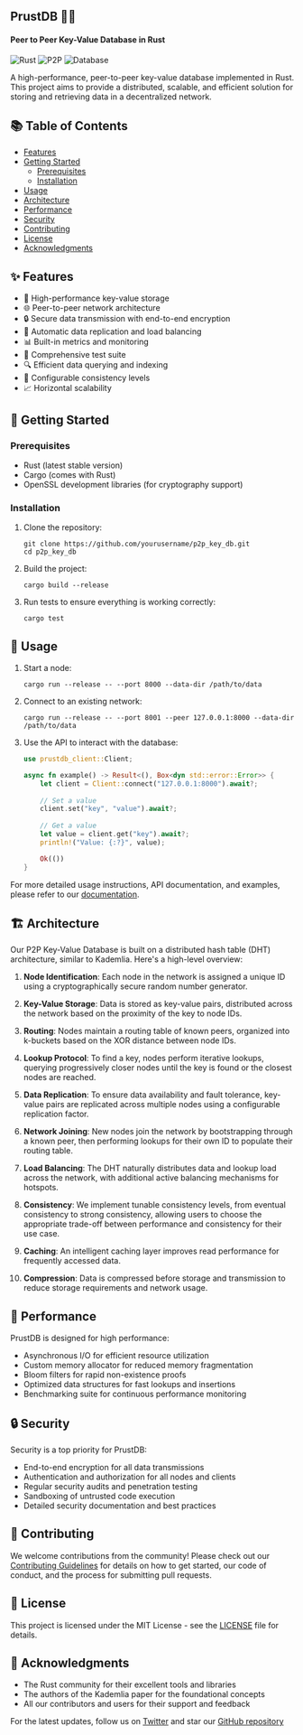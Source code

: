 ## PrustDB 🦀🔑

#### Peer to Peer Key-Value Database in Rust 

![Rust](https://img.shields.io/badge/rust-%23000000.svg?style=for-the-badge&logo=rust&logoColor=white)
![P2P](https://img.shields.io/badge/P2P-Network-blue?style=for-the-badge)
![Database](https://img.shields.io/badge/Database-KeyValue-green?style=for-the-badge)

A high-performance, peer-to-peer key-value database implemented in Rust. This project aims to provide a distributed, scalable, and efficient solution for storing and retrieving data in a decentralized network.

## 📚 Table of Contents

- [Features](#features)
- [Getting Started](#getting-started)
  - [Prerequisites](#prerequisites)
  - [Installation](#installation)
- [Usage](#usage)
- [Architecture](#architecture)
- [Performance](#performance)
- [Security](#security)
- [Contributing](#contributing)
- [License](#license)
- [Acknowledgments](#acknowledgments)

## ✨ Features

- 🚀 High-performance key-value storage
- 🌐 Peer-to-peer network architecture
- 🔒 Secure data transmission with end-to-end encryption
- 🔄 Automatic data replication and load balancing
- 📊 Built-in metrics and monitoring
- 🧪 Comprehensive test suite
- 🔍 Efficient data querying and indexing
- 🔧 Configurable consistency levels
- 📈 Horizontal scalability

## 🚀 Getting Started

### Prerequisites

- Rust (latest stable version)
- Cargo (comes with Rust)
- OpenSSL development libraries (for cryptography support)

### Installation

1. Clone the repository:
   ```
   git clone https://github.com/yourusername/p2p_key_db.git
   cd p2p_key_db
   ```

2. Build the project:
   ```
   cargo build --release
   ```

3. Run tests to ensure everything is working correctly:
   ```
   cargo test
   ```

## 🔧 Usage

1. Start a node:
   ```
   cargo run --release -- --port 8000 --data-dir /path/to/data
   ```

2. Connect to an existing network:
   ```
   cargo run --release -- --port 8001 --peer 127.0.0.1:8000 --data-dir /path/to/data
   ```

3. Use the API to interact with the database:
   ```rust
   use prustdb_client::Client;

   async fn example() -> Result<(), Box<dyn std::error::Error>> {
       let client = Client::connect("127.0.0.1:8000").await?;
       
       // Set a value
       client.set("key", "value").await?;
       
       // Get a value
       let value = client.get("key").await?;
       println!("Value: {:?}", value);

       Ok(())
   }
   ```

For more detailed usage instructions, API documentation, and examples, please refer to our [documentation](https://docs.prustdb.io).

## 🏗️ Architecture

Our P2P Key-Value Database is built on a distributed hash table (DHT) architecture, similar to Kademlia. Here's a high-level overview:

1. **Node Identification**: Each node in the network is assigned a unique ID using a cryptographically secure random number generator.

2. **Key-Value Storage**: Data is stored as key-value pairs, distributed across the network based on the proximity of the key to node IDs.

3. **Routing**: Nodes maintain a routing table of known peers, organized into k-buckets based on the XOR distance between node IDs.

4. **Lookup Protocol**: To find a key, nodes perform iterative lookups, querying progressively closer nodes until the key is found or the closest nodes are reached.

5. **Data Replication**: To ensure data availability and fault tolerance, key-value pairs are replicated across multiple nodes using a configurable replication factor.

6. **Network Joining**: New nodes join the network by bootstrapping through a known peer, then performing lookups for their own ID to populate their routing table.

7. **Load Balancing**: The DHT naturally distributes data and lookup load across the network, with additional active balancing mechanisms for hotspots.

8. **Consistency**: We implement tunable consistency levels, from eventual consistency to strong consistency, allowing users to choose the appropriate trade-off between performance and consistency for their use case.

9. **Caching**: An intelligent caching layer improves read performance for frequently accessed data.

10. **Compression**: Data is compressed before storage and transmission to reduce storage requirements and network usage.

## 🚀 Performance

PrustDB is designed for high performance:

- Asynchronous I/O for efficient resource utilization
- Custom memory allocator for reduced memory fragmentation
- Bloom filters for rapid non-existence proofs
- Optimized data structures for fast lookups and insertions
- Benchmarking suite for continuous performance monitoring

## 🔒 Security

Security is a top priority for PrustDB:

- End-to-end encryption for all data transmissions
- Authentication and authorization for all nodes and clients
- Regular security audits and penetration testing
- Sandboxing of untrusted code execution
- Detailed security documentation and best practices

## 🤝 Contributing

We welcome contributions from the community! Please check out our [Contributing Guidelines](CONTRIBUTING.md) for details on how to get started, our code of conduct, and the process for submitting pull requests.

## 📄 License

This project is licensed under the MIT License - see the [LICENSE](LICENSE) file for details.

## 🙏 Acknowledgments

- The Rust community for their excellent tools and libraries
- The authors of the Kademlia paper for the foundational concepts
- All our contributors and users for their support and feedback

For the latest updates, follow us on [Twitter](https://twitter.com/dinescodes) and star our [GitHub repository](https://github.com/dinxsh/prustdb)

